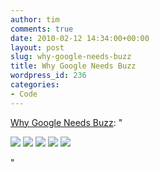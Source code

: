 ```yaml
---
author: tim
comments: true
date: 2010-02-12 14:34:00+00:00
layout: post
slug: why-google-needs-buzz
title: Why Google Needs Buzz
wordpress_id: 236
categories:
- Code
---
```


[Why Google Needs Buzz](http://kevinrose.com/post/385156078): "







[![](http://feeds.feedburner.com/%7Eff/krose?i=Ma-a6KVRROg:XtH5NORu2hI:V_sGLiPBpWU)](http://feeds.feedburner.com/%7Eff/krose?a=Ma-a6KVRROg:XtH5NORu2hI:V_sGLiPBpWU) [![](http://feeds.feedburner.com/%7Eff/krose?d=7Q72WNTAKBA)](http://feeds.feedburner.com/%7Eff/krose?a=Ma-a6KVRROg:XtH5NORu2hI:7Q72WNTAKBA) [![](http://feeds.feedburner.com/%7Eff/krose?d=qj6IDK7rITs)](http://feeds.feedburner.com/%7Eff/krose?a=Ma-a6KVRROg:XtH5NORu2hI:qj6IDK7rITs) [![](http://feeds.feedburner.com/%7Eff/krose?i=Ma-a6KVRROg:XtH5NORu2hI:gIN9vFwOqvQ)](http://feeds.feedburner.com/%7Eff/krose?a=Ma-a6KVRROg:XtH5NORu2hI:gIN9vFwOqvQ) [![](http://feeds.feedburner.com/%7Eff/krose?d=yIl2AUoC8zA)](http://feeds.feedburner.com/%7Eff/krose?a=Ma-a6KVRROg:XtH5NORu2hI:yIl2AUoC8zA)


"
